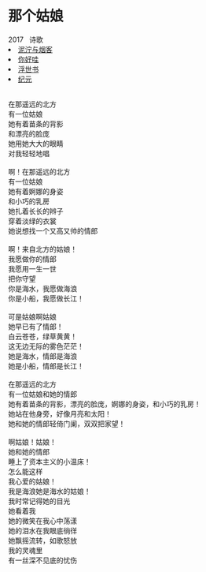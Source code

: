 # 那个姑娘

<nav class="navbar">
  <div class="navbar__inner">
    <div class="navbar__items">
      <span class="badge badge--info">2017</span>&nbsp;&nbsp;
      <span class="badge badge--primary">诗歌</span>
    </div>
    <div class="navbar__items navbar__items--right">
      <li class="pills__item"><a href="/docs/Collection/stuck_in_cloud">泥泞与烟客</a></li>
      <li class="pills__item pills__item--active"><a href="/docs/Collection/how_you_doing">你好哇</a></li>
      <li class="pills__item"><a href="/docs/Collection/ukiyoe">浮世书</a></li>
      <li class="pills__item"><a href="/docs/Collection/anno">纪元</a></li>
    </div>
  </div>
</nav><br />

<div class="card-demo">
  <div class="card">
    <div class="card__body">
      <p>
        在那遥远的北方<br />有一位姑娘<br />她有着苗条的背影<br />和漂亮的脸庞<br />她用她大大的眼睛<br />对我轻轻地唱<br /><br />啊！在那遥远的北方<br />有一位姑娘<br />她有着婀娜的身姿<br />和小巧的乳房<br />她扎着长长的辫子<br />穿着淡绿的衣裳<br />她说想找一个又高又帅的情郎<br /><br />啊！来自北方的姑娘！<br />我愿做你的情郎<br />我愿用一生一世<br />把你守望<br />你是海水，我愿做海浪<br />你是小船，我愿做长江！<br /><br />可是姑娘啊姑娘<br />她早已有了情郎！<br />白云苍苍，绿草黄黄！<br />这无边无际的雾色茫茫！<br />她是海水，情郎是海浪<br />她是小船，情郎是长江！<br /><br />在那遥远的北方<br />有一位姑娘和她的情郎<br />她有着苗条的背影，漂亮的脸庞，婀娜的身姿，和小巧的乳房！<br />她站在他身旁，好像月亮和太阳！<br />她和她的情郎轻倚门阑，双双把家望！<br /><br />啊姑娘！姑娘！<br />她和她的情郎<br />睡上了资本主义的小温床！<br />怎么能这样<br />我心爱的姑娘！<br />我是海浪她是海水的姑娘！<br />我时常记得她的目光<br />她看着我<br />她的微笑在我心中荡漾<br />她的泪水在我眼底徜徉<br />她飘摇流转，如歌怒放<br />我的灵魂里<br />有一丝深不见底的忧伤
      </p>
    </div>
  </div>
</div><br />